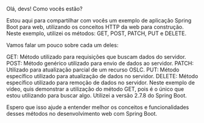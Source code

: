Olá, devs! Como vocês estão?

Estou aqui para compartilhar com vocês um exemplo de aplicação Spring Boot para web, utilizando os conceitos HTTP da web para construção. Neste exemplo, utilizei os métodos: GET, POST, PATCH, PUT e DELETE.

Vamos falar um pouco sobre cada um deles:

GET: Método utilizado para requisições que buscam dados do servidor.
POST: Método genérico utilizado para envio de dados ao servidor.
PATCH: Utilizado para atualização parcial de um recurso OSLC.
PUT: Método específico utilizado para atualização de dados no servidor.
DELETE: Método específico utilizado para remoção de dados no servidor.
Neste exemplo de vídeo, quis demonstrar a utilização do método GET, pois é o único que estou utilizando para buscar algo. Utilizei a versão 2.7.8 do Spring Boot.

Espero que isso ajude a entender melhor os conceitos e funcionalidades desses métodos no desenvolvimento web com Spring Boot. 
